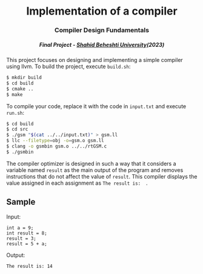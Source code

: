 <h3>     </h3>
<h1 align="center"> Implementation of a compiler </h1>
<h3 align="center"> Compiler Design Fundamentals </h3>
<h5 align="center"> Final Project - <a href="https://en.sbu.ac.ir/">Shahid Beheshti University</a>(2023) </h5>
<h3>      </h3>


This project focuses on designing and implementing a simple compiler using llvm. To build the project, execute `build.sh`:

```bash
$ mkdir build
$ cd build
$ cmake ..
$ make
```
To compile your code, replace it with the code in `input.txt` and execute `run.sh`:
```bash
$ cd build
$ cd src
$ ./gsm "$(cat ../../input.txt)" > gsm.ll
$ llc --filetype=obj -o=gsm.o gsm.ll
$ clang -o gsmbin gsm.o ../../rtGSM.c
$ ./gsmbin
```
The compiler optimizer is designed in such a way that it considers a variable named `result` as the main output of the program and removes instructions that do not affect the value of `result`.
This compiler displays the value assigned in each assignment as `The result is:  `.

## Sample

Input:
```
int a = 9;
int result = 8;
result = 3;
result = 5 + a;
```

Output:
```
The result is: 14
```
